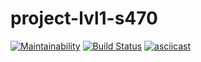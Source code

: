 # project-lvl1-s470
[![Maintainability](https://api.codeclimate.com/v1/badges/a99a88d28ad37a79dbf6/maintainability)](https://codeclimate.com/github/codeclimate/codeclimate/maintainability)
[![Build Status](https://travis-ci.org/tolyod/project-lvl1-s470.svg?branch=master)](https://travis-ci.org/tolyod/project-lvl1-s470)
[![asciicast](https://asciinema.org/a/2Iyajv0SL2URWOAlx1crlQrie.svg)](https://asciinema.org/a/2Iyajv0SL2URWOAlx1crlQrie?autoplay=1)
